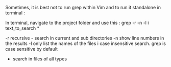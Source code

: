 Sometimes, it is best not to run grep within Vim and to run it standalone in terminal :

In terminal, navigate to the project folder and use this : grep -r -n -l i text_to_search *

-r recursive - search in current and sub directories
-n show line numbers in the results
-l only list the names of the files
i case insensitive search. grep is case sensitive by default
* search in files of all types
